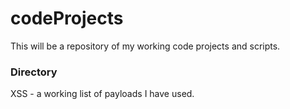 # codeProjects
This will be a repository of my working code projects and scripts.

### Directory
XSS -  a working list of payloads I have used.